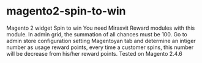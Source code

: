 # magento2-spin-to-win
Magento 2 widget Spin to win 
You need Mirasvit Reward modules with this module.
In admin grid, the summation of all chances must be 100.
Go to admin store configuration setting Magentoyan tab and determine an intiger number as usage reward points, every time a customer spins, this number will be decrease from his/her reward points.
Tested on Magento 2.4.6
